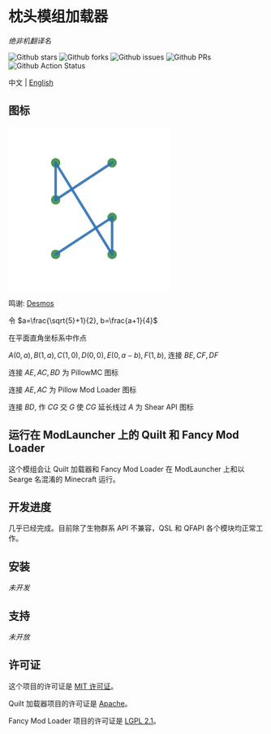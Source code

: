 # 枕头模组加载器
_绝非机翻译名_

![Github stars](https://img.shields.io/github/stars/PillowMC/pillow.svg)
![Github forks](https://img.shields.io/github/forks/PillowMC/pillow.svg)
![Github issues](https://img.shields.io/github/issues/PillowMC/pillow.svg)
![Github PRs](https://img.shields.io/github/issues-pr/PillowMC/pillow.svg)
![Github Action Status](https://img.shields.io/github/workflow/status/PillowMC/pillow/Java%20CI%20with%20Gradle/dev.svg)

中文 | [English](README.md)

## 图标
![Icon](src/main/resources/assets/pillow/icon.png)

鸣谢: [Desmos](https://www.desmos.com/)

令 $a=\frac{\sqrt{5}+1}{2}, b=\frac{a+1}{4}$

在平面直角坐标系中作点

$A(0, a), B(1, a), C(1, 0), D(0, 0), E(0, a-b), F(1, b)$,
连接 $BE, CF, DF$

连接 $AE, AC, BD$ 为 PillowMC 图标

连接 $AE, AC$ 为 Pillow Mod Loader 图标

连接 $BD$, 作 $CG$ 交 $G$ 使 $CG$ 延长线过 $A$ 为 Shear API 图标

## 运行在 ModLauncher 上的 Quilt 和 Fancy Mod Loader

这个模组会让 Quilt 加载器和 Fancy Mod Loader 在 ModLauncher 上和以 Searge 名混淆的 Minecraft 运行。

## 开发进度
几乎已经完成。目前除了生物群系 API 不兼容，QSL 和 QFAPI 各个模块均正常工作。

## 安装

_未开发_

## 支持

_未开放_

## 许可证

这个项目的许可证是 [MIT 许可证](License.txt)。

Quilt 加载器项目的许可证是 [Apache](License.Quilt.txt)。

Fancy Mod Loader 项目的许可证是 [LGPL 2.1](License.FancyModLoader.txt)。
